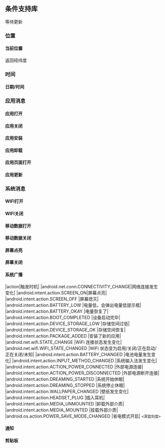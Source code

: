 ## 条件支持库
等待更新

### 位置
#### 当前位置
返回经纬度
### 时间
#### 日期/时间
### 应用消息
#### 应用打开
#### 应用关闭
#### 应用安装
#### 应用卸载
#### 应用页面打开
#### 应用更新

### 系统消息


#### WIFI打开
#### WIFI关闭
#### 移动数据打开
#### 移动数据关闭
#### 屏幕点亮
#### 屏幕关闭
#### 系统广播
|action|触发时机|
|android.net.conn.CONNECTIVITY_CHANGE|网络连接发生变化|
|android.intent.action.SCREEN_ON|屏幕点亮|
|android.intent.action.SCREEN_OFF |屏幕熄灭|
|android.intent.action.BATTERY_LOW |电量低，会弹出电量低提示框|
|android.intent.action.BATTERY_OKAY |电量恢复了|
|android.intent.action.BOOT_COMPLETED |设备启动完毕|
|android.intent.action.DEVICE_STORAGE_LOW |存储空间过低|
|android.intent.action.DEVICE_STORAGE_OK |存储空间恢复|
|android.intent.action.PACKAGE_ADDED |安装了新的应用|
|android.net.wifi.STATE_CHANGE |WiFi 连接状态发生变化|
|android.net.wifi.WIFI_STATE_CHANGED |WiFi 状态变为启用/关闭/正在启动/正在关闭/未知|
|android.intent.action.BATTERY_CHANGED |电池电量发生变化|
|android.intent.action.INPUT_METHOD_CHANGED |系统输入法发生变化|
|android.intent.action.ACTION_POWER_CONNECTED |外部电源连接|
|android.intent.action.ACTION_POWER_DISCONNECTED |外部电源断开连接|
|android.intent.action.DREAMING_STARTED |系统开始休眠|
|android.intent.action.DREAMING_STOPPED |系统停止休眠|
|android.intent.action.WALLPAPER_CHANGED |壁纸发生变化|
|android.intent.action.HEADSET_PLUG |插入耳机|
|android.intent.action.MEDIA_UNMOUNTED |卸载外部介质|
|android.intent.action.MEDIA_MOUNTED |挂载外部介质|
|android.os.action.POWER_SAVE_MODE_CHANGED |省电模式开启|
`<深蓝刻度>`
#### 通知
#### 剪贴板
